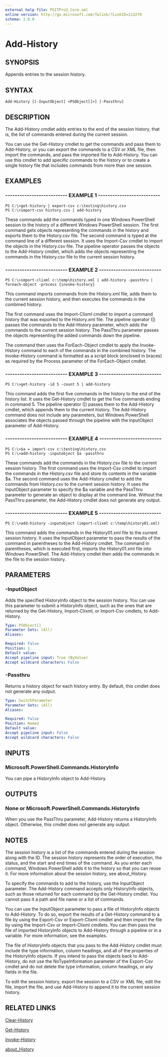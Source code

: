```yaml
---
external help file: PSITPro3_Core.xml
online version: http://go.microsoft.com/fwlink/?LinkID=113279
schema: 2.0.0
---
```


# Add-History
## SYNOPSIS
Appends entries to the session history.

## SYNTAX

```
Add-History [[-InputObject] <PSObject[]>] [-Passthru]
```

## DESCRIPTION
The Add-History cmdlet adds entries to the end of the session history, that is, the list of commands entered during the current session.

You can use the Get-History cmdlet to get the commands and pass them to Add-History, or you can export the commands to a CSV or XML file, then import the commands, and pass the imported file to Add-History.
You can use this cmdlet to add specific commands to the history or to create a single history file that includes commands from more than one session.

## EXAMPLES

### -------------------------- EXAMPLE 1 --------------------------
```
PS C:\>get-history | export-csv c:\testing\history.csv
PS C:\>import-csv history.csv | add-history
```

These commands add the commands typed in one Windows PowerShell session to the history of a different Windows PowerShell session.
The first command gets objects representing the commands in the history and exports them to the History.csv file.
The second command is typed at the command line of a different session.
It uses the Import-Csv cmdlet to import the objects in the History.csv file.
The pipeline operator passes the objects to the Add-History cmdlet, which adds the objects representing the commands in the History.csv file to the current session history.

### -------------------------- EXAMPLE 2 --------------------------
```
PS C:\>import-clixml c:\temp\history.xml | add-history -passthru | foreach-object -process {invoke-history}
```

This command imports commands from the History.xml file, adds them to the current session history, and then executes the commands in the combined history.

The first command uses the Import-Clixml cmdlet to import a command history that was exported to the History.xml file.
The pipeline operator (|) passes the commands to the Add-History parameter, which adds the commands to the current session history.
The PassThru parameter passes the objects representing the added commands down the pipeline.

The command then uses the ForEach-Object cmdlet to apply the Invoke-History command to each of the commands in the combined history.
The Invoke-History command is formatted as a script block (enclosed in braces) as required by the Process parameter of the ForEach-Object cmdlet.

### -------------------------- EXAMPLE 3 --------------------------
```
PS C:\>get-history -id 5 -count 5 | add-history
```

This command adds the first five commands in the history to the end of the history list.
It uses the Get-History cmdlet to get the five commands ending in command 5.
The pipeline operator (|) passes them to the Add-History cmdlet, which appends them to the current history.
The Add-History command does not include any parameters, but Windows PowerShell associates the objects passed through the pipeline with the InputObject parameter of  Add-History.

### -------------------------- EXAMPLE 4 --------------------------
```
PS C:\>$a = import-csv c:\testing\history.csv
PS C:\>add-history -inputobject $a -passthru
```

These commands add the commands in the History.csv file to the current session history.
The first command uses the Import-Csv cmdlet to import the commands in the History.csv file and store its contents in the variable $a.
The second command uses the Add-History cmdlet to add the commands from History.csv to the current session history.
It uses the InputObject parameter to specify the $a variable and the PassThru parameter to generate an object to display at the command line.
Without the PassThru parameter, the Add-History cmdlet does not generate any output.

### -------------------------- EXAMPLE 5 --------------------------
```
PS C:\>add-history -inputobject (import-clixml c:\temp\history01.xml)
```

This command adds the commands in the History01.xml file to the current session history.
It uses the InputObject parameter to pass the results of the command in parentheses to the Add-History cmdlet.
The command in parentheses, which is executed first, imports the History01.xml file into Windows PowerShell.
The Add-History cmdlet then adds the commands in the file to the session history.

## PARAMETERS

### -InputObject
Adds the specified HistoryInfo object to the session history.
You can use this parameter to submit a HistoryInfo object, such as the ones that are returned by the Get-History, Import-Clixml, or Import-Csv cmdlets, to Add-History.

```yaml
Type: PSObject[]
Parameter Sets: (All)
Aliases: 

Required: False
Position: 1
Default value: 
Accept pipeline input: True (ByValue)
Accept wildcard characters: False
```

### -Passthru
Returns a history object for each history entry.
By default, this cmdlet does not generate any output.

```yaml
Type: SwitchParameter
Parameter Sets: (All)
Aliases: 

Required: False
Position: Named
Default value: 
Accept pipeline input: False
Accept wildcard characters: False
```

## INPUTS

### Microsoft.PowerShell.Commands.HistoryInfo
You can pipe a HistoryInfo object to Add-History.

## OUTPUTS

### None or Microsoft.PowerShell.Commands.HistoryInfo
When you use the PassThru parameter, Add-History returns a HistoryInfo object.
Otherwise, this cmdlet does not generate any output.

## NOTES
The session history is a list of the commands entered during the session along with the ID.
The session history represents the order of execution, the status, and the start and end times of the command.
As you enter each command, Windows PowerShell adds it to the history so that you can reuse it. 
For more information about the session history, see about_History.

To specify the commands to add to the history, use the InputObject parameter.
The Add-History command accepts only HistoryInfo objects, such as those returned for each command by the Get-History cmdlet.
You cannot pass it a path and file name or a list of commands.

You can use the InputObject parameter to pass a file of HistoryInfo objects to Add-History.
To do so, export the results of a Get-History command to a file by using the Export-Csv or Export-Clixml cmdlet and then import the file by using the Import-Csv or Import-Clixml cmdlets.
You can then pass the file of imported HistoryInfo objects to Add-History through a pipeline or in a variable.
For more information, see the examples.

The file of HistoryInfo objects that you pass to the Add-History cmdlet must include the type information, column headings, and all of the properties of the HistoryInfo objects.
If you intend to pass the objects back to Add-History, do not use the NoTypeInformation parameter of the Export-Csv cmdlet and do not delete the type information, column headings, or any fields in the file.

To edit the session history, export the session to a CSV or XML file, edit the file, import the file, and use Add-History to append it to the current session history.

## RELATED LINKS

[Clear-History](c6500716-f5ec-4a09-b7dc-fd412af6a050)

[Get-History](023a54f7-7e13-4699-8b0a-5f348b2a8125)

[Invoke-History](cc0f7984-a1f9-445c-99ba-be39a502fe01)

[about_History](cb632285-e50b-428e-8d7d-7583f8880b70)

